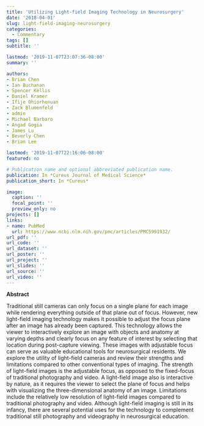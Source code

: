 ```yaml
---
title: 'Utilizing Light-field Imaging Technology in Neurosurgery'
date: '2018-04-01'
slug: light-field-imaging-neurosurgery
categories:
  - Commentary
tags: []
subtitle: ''

lastmod: '2019-11-07T23:07:36-08:00'
summary: ''

authors:
- Brian Chen
- Ian Buchanan
- Spencer Kellis
- Daniel Kramer
- Ifije Ohiorhenuan
- Zack Blumenfeld
- admin
- Michael Barbaro
- Angad Gogia
- James Lu
- Beverly Chen
- Brian Lee

lastmod: '2019-11-07T22:16:06-08:00'
featured: no

# Publication name and optional abbreviated publication name.
publication: In *Cureus Journal of Medical Science*
publication_short: In *Cureus*

image:
  caption: ''
  focal_point: ''
  preview_only: no
projects: []
links:
- name: PubMed
  url: https://www.ncbi.nlm.nih.gov/pmc/articles/PMC5991932/
url_pdf: ''
url_code: ''
url_dataset: ''
url_poster: ''
url_project: ''
url_slides: ''
url_source: ''
url_video: ''
---
```


**Abstract**  

Traditional still cameras can only focus on a single plane for each image while rendering everything outside of that plane out of focus. However, new light-field imaging technology makes it possible to adjust the focus plane after an image has already been captured. This technology allows the viewer to interactively explore an image with objects and anatomy at varying depths and clearly focus on any feature of interest by selecting that location during post-capture viewing. These images with adjustable focus can serve as valuable educational tools for neurosurgical residents. We explore the utility of light-field cameras and review their strengths and limitations compared to other conventional types of imaging. The strength of light-field images is the adjustable focus, as opposed to the fixed-focus of traditional photography and video. A light-field image also is interactive by nature, as it requires the viewer to select the plane of focus and helps with visualizing the three-dimensional anatomy of an image. Limitations include the relatively low resolution of light-field images compared to traditional photography and video. Although light-field imaging is still in its infancy, there are several potential uses for the technology to complement traditional still photography and videography in neurosurgical education.
